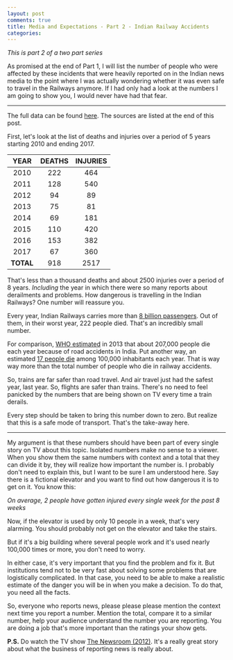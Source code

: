 ```yaml
---
layout: post
comments: true
title: Media and Expectations - Part 2 - Indian Railway Accidents
categories:
---
```


_This is part 2 of a two part series_

As promised at the end of Part 1, I will list the number of people who were
affected by these incidents that were heavily reported on in the Indian news
media to the point where I was actually wondering whether it was even safe to
travel in the Railways anymore. If I had only had a look at the numbers I am
going to show you, I would never have had that fear.

***

The full data can be found [here][4].
The sources are listed at the end of this post.

First, let's look at the list of deaths and injuries over a period of 5 years
starting 2010 and ending 2017.

**YEAR** | **DEATHS** | **INJURIES**
:---: | :---: | :---:
2010 | 222 | 464
2011 | 128 | 540
2012 | 94 | 89
2013 | 75 | 81
2014 | 69 | 181
2015 | 110 | 420
2016 | 153 | 382
2017 | 67 | 360
**TOTAL** | 918 | 2517

That's less than a thousand deaths and about 2500 injuries over a period of 8
years. _Including_ the year in which there were so many reports about
derailments and problems. How dangerous is travelling in the Indian Railways?
One number will reassure you.

Every year, Indian Railways carries more than [8 billion passengers][1]. Out of them,
in their worst year, 222 people died. That's an incredibly small number.

For comparison, [WHO estimated][2] in 2013 that about 207,000 people die each
year because of road accidents in India. Put another way, an estimated [17
people die][3] among 100,000 inhabitants each year. That is way way more than
the total number of people who die in railway accidents.

So, trains are far safer than road travel. And air travel just had the safest
year, last year. So, flights are safer than trains. There's no need to feel
panicked by the numbers that are being shown on TV every time a train derails.

Every step should be taken to bring this number down to zero. But realize that
this is a safe mode of transport. That's the take-away here.

***

My argument is that these numbers should have been part of every single story on
TV about this topic. Isolated numbers make no sense to a viewer. When you show
them the same numbers with context and a total that they can divide it by, they
will realize how important the number is. I probably don't need to explain this,
but I want to be sure I am understood here. Say there is a fictional elevator
and you want to find out how dangerous it is to get on it. You know this:

_On average, 2 people have gotten injured every single week for the past 8 weeks_

Now, if the elevator is used by only 10 people in a week, that's very alarming.
You should probably not get on the elevator and take the stairs.

But if it's a big building where several people work and it's used nearly
100,000 times or more, you don't need to worry.

In either case, it's very important that you find the problem and fix it. But
institutions tend not to be very fast about solving some problems that are
logistically complicated. In that case, you need to be able to make a realistic
estimate of the danger you will be in when you make a decision. To do that, you
need all the facts.

So, everyone who reports news, please please please mention the context next
time you report a number. Mention the total, compare it to a similar number,
help your audience understand the number you are reporting. You are doing a job
that's more important than the ratings your show gets.

**P.S.** Do watch the TV show [The Newsroom
(2012)](https://www.imdb.com/title/tt1870479/?ref_=fn_al_tt_1). It's a really
great story about what the business of reporting news is really about.

[1]: /public/data/indian-railway-usage.pdf
[2]: http://www.who.int/violence_injury_prevention/road_safety_status/2015/GSRRS2015_data/en/
[3]: /public/data/indian-road-safety-who-a2.pdf
[4]: /public/data/indian-railway-accidents.ods
